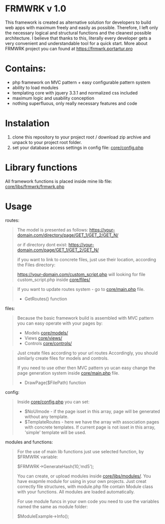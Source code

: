 # FRMWRK v 1.0

This framework is created as alternative solution for developers to build web apps with maximum freely and easily as possible. Therefore, I left only the necessary logical and structural functions and the cleanest possible architecture. I believe that thanks to this, literally every developer gets a very convenient and understandable tool for a quick start.
More about FRMWRK project you can found at https://frmwrk.portartur.pro

# Contains:

- php framework on MVC pattern + easy configurable pattern system
- ability to load modules
- templating core with jquery 3.3.1 and normalized css included
- maximum logic and usability conception
- nothing superfluous, only really necessary features and code

# Instalation

1. clone this repository to your project root / download zip archive and unpack to your project root folder.
2. set your database access settings in config file: [core/config.php](core/config.php)

# Library functions

All framework functions is placed inside mine lib file: [core/libs/frmwrk/frmwrk.php](core/libs/frmwrk/frmwrk.php)

# Usage

routes:

> The model is presented as follows:
> https://your-domain.com/directory/page/GET_1/GET_2/GET_N/
> 
> or if directory dont exist:
> https://your-domain.com/page/GET_1/GET_2/GET_N/
>
> if you want to link to concrete files, just use their location, according the Files directory:
> 
> https://your-domain.com/custom_script.php will looking for file custom_script.php inside [core/files/](core/files/)

> If you want to update routes system - go to [core/main.php](core/main.php) file.
>- GetRoutes() function

files:

> Because the basic framework build is assembled with MVC pattern you can easy operate with your pages by:
>
>- Models [core/models/](core/models/)
>- Views [core/views/](core/views/)
>- Controls [core/controls/](core/controls/)

> Just create files according to your url routes
> Accordingly, you should similarly create files for models and controls.
>
> If you need to use other then MVC pattern yo ucan easy change the page generation system inside [core/main.php](core/main.php) file.
>- DrawPage($FilePath) function

config:

> Inside [core/config.php](core/config.php) you can set:
>
>- $NoUImode - if the page isset in this array, page will be generated without any template.
>- $TemplateRoutes - here we have the array with association pages with concrete templates. If current page is not isset in this array, 'simple' template will be used.

modules and functions:

> For the use of main lib functions just use selected function, by $FRMWRK variable:
>
> $FRMWRK->GenerateHash(10,'md5');
> 
> You can create, or upload modules inside [core/libs/modules/](core/libs/modules/). You have exapmle module for using in your own projects. Just creat correctly file structures, with module.php file contain Module class with your functions. All modules are loaded automatically.
> 
> For use module funcs in your own code you need to use the variables named the same as module folder:
>
> $ModuleExample->Info();
